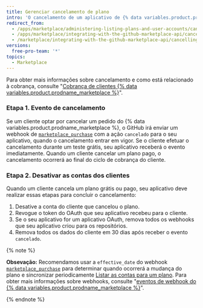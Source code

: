 ```yaml
---
title: Gerenciar cancelamento de plano
intro: 'O cancelamento de um aplicativo de {% data variables.product.prodname_marketplace %} aciona o webhook do evento [`marketplace_purchase` event](/marketplace/integrating-with-the-github-marketplace-api/github-marketplace-webhook-events) com a ação `cancelado`, que dá início ao fluxo de cancelamento.'
redirect_from:
  - /apps/marketplace/administering-listing-plans-and-user-accounts/cancelling-plans/
  - /apps/marketplace/integrating-with-the-github-marketplace-api/cancelling-plans/
  - /marketplace/integrating-with-the-github-marketplace-api/cancelling-plans
versions:
  free-pro-team: '*'
topics:
  - Marketplace
---
```




Para obter mais informações sobre cancelamento e como está relacionado à cobrança, consulte "[Cobrança de clientes {% data variables.product.prodname_marketplace %}](/apps//marketplace/administering-listing-plans-and-user-accounts/billing-customers-in-github-marketplace)".

### Etapa 1. Evento de cancelamento

Se um cliente optar por cancelar um pedido do {% data variables.product.prodname_marketplace %}, o GitHub irá enviar um webhook de [`marketplace_purchase`](/marketplace/integrating-with-the-github-marketplace-api/github-marketplace-webhook-events/) com a ação `cancelado` para o seu aplicativo, quando o cancelamento entrar em vigor. Se o cliente efetuar o cancelamento durante um teste grátis, seu aplicativo receberá o evento imediatamente. Quando um cliente cancelar um plano pago, o cancelamento ocorrerá ao final do ciclo de cobrança do cliente.

### Etapa 2. Desativar as contas dos clientes

Quando um cliente cancela um plano grátis ou pago, seu aplicativo deve realizar essas etapas para concluir o cancelamento:

1. Desative a conta do cliente que cancelou o plano.
1. Revogue o token do OAuth que seu aplicativo recebeu para o cliente.
1. Se o seu aplicativo for um aplicativo OAuth, remova todos os webhooks que seu aplicativo criou para os repositórios.
1. Remova todos os dados do cliente em 30 dias após receber o evento `cancelado`.

{% note %}

**Obsevação:** Recomendamos usar a `effective_date` do webhook [`marketplace_purchase`](/marketplace/integrating-with-the-github-marketplace-api/github-marketplace-webhook-events/) para determinar quando ocorrerá a mudança do plano e sincronizar periodicamente [Listar as contas para um plano](/rest/reference/apps#list-accounts-for-a-plan). Para obter mais informações sobre webhooks, consulte "[eventos de webhook do {% data variables.product.prodname_marketplace %}](/marketplace/integrating-with-the-github-marketplace-api/github-marketplace-webhook-events/)".

{% endnote %}
